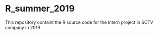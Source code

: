 # R_summer_2019
This repository containt the R source code for the Intern project in SCTV company in 2019
